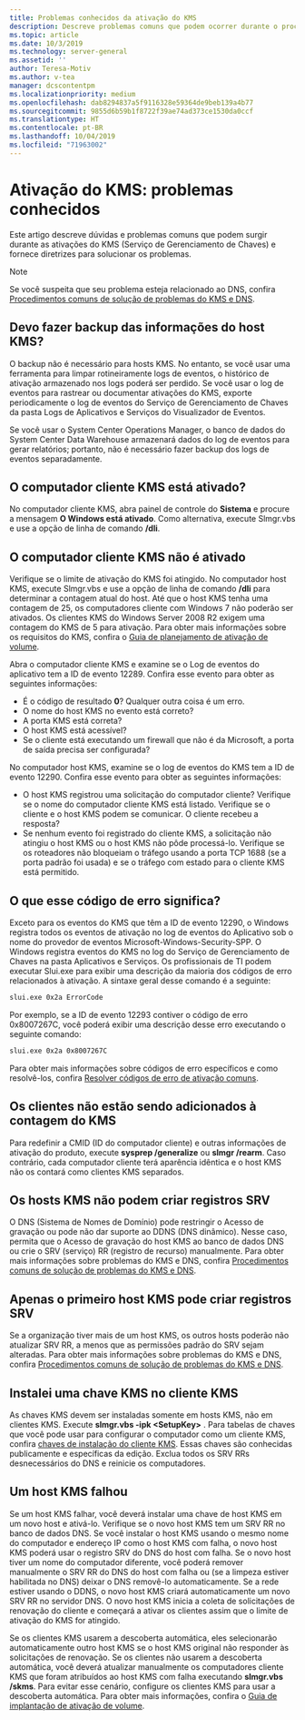 ```yaml
---
title: Problemas conhecidos da ativação do KMS
description: Descreve problemas comuns que podem ocorrer durante o processo de ativação do KMS e oferece resoluções e diretrizes
ms.topic: article
ms.date: 10/3/2019
ms.technology: server-general
ms.assetid: ''
author: Teresa-Motiv
ms.author: v-tea
manager: dcscontentpm
ms.localizationpriority: medium
ms.openlocfilehash: dab8294837a5f9116328e59364de9beb139a4b77
ms.sourcegitcommit: 9855d6b59b1f8722f39ae74ad373ce1530da0ccf
ms.translationtype: HT
ms.contentlocale: pt-BR
ms.lasthandoff: 10/04/2019
ms.locfileid: "71963002"
---
```

# <a name="kms-activation-known-issues"></a>Ativação do KMS: problemas conhecidos

Este artigo descreve dúvidas e problemas comuns que podem surgir durante as ativações do KMS (Serviço de Gerenciamento de Chaves) e fornece diretrizes para solucionar os problemas.

> [!NOTE]
> Se você suspeita que seu problema esteja relacionado ao DNS, confira [Procedimentos comuns de solução de problemas do KMS e DNS](common-troubleshooting-procedures-kms-dns.md).

## <a name="should-i-back-up-kms-host-information"></a>Devo fazer backup das informações do host KMS?

O backup não é necessário para hosts KMS. No entanto, se você usar uma ferramenta para limpar rotineiramente logs de eventos, o histórico de ativação armazenado nos logs poderá ser perdido. Se você usar o log de eventos para rastrear ou documentar ativações do KMS, exporte periodicamente o log de eventos do Serviço de Gerenciamento de Chaves da pasta Logs de Aplicativos e Serviços do Visualizador de Eventos.

Se você usar o System Center Operations Manager, o banco de dados do System Center Data Warehouse armazenará dados do log de eventos para gerar relatórios; portanto, não é necessário fazer backup dos logs de eventos separadamente.

## <a name="is-the-kms-client-computer-activated"></a>O computador cliente KMS está ativado?

No computador cliente KMS, abra painel de controle do **Sistema** e procure a mensagem **O Windows está ativado**. Como alternativa, execute Slmgr.vbs e use a opção de linha de comando **/dli**.

## <a name="the-kms-client-computer-does-not-activate"></a>O computador cliente KMS não é ativado

Verifique se o limite de ativação do KMS foi atingido. No computador host KMS, execute Slmgr.vbs e use a opção de linha de comando **/dli** para determinar a contagem atual do host. Até que o host KMS tenha uma contagem de 25, os computadores cliente com Windows 7 não poderão ser ativados. Os clientes KMS do Windows Server 2008 R2 exigem uma contagem do KMS de 5 para ativação. Para obter mais informações sobre os requisitos do KMS, confira o [Guia de planejamento de ativação de volume](http://go.microsoft.com/fwlink/?linkid=155926). 

Abra o computador cliente KMS e examine se o Log de eventos do aplicativo tem a ID de evento 12289. Confira esse evento para obter as seguintes informações:

- É o código de resultado **0**? Qualquer outra coisa é um erro.
- O nome do host KMS no evento está correto?
- A porta KMS está correta?
- O host KMS está acessível?
- Se o cliente está executando um firewall que não é da Microsoft, a porta de saída precisa ser configurada?

No computador host KMS, examine se o log de eventos do KMS tem a ID de evento 12290. Confira esse evento para obter as seguintes informações:

- O host KMS registrou uma solicitação do computador cliente? Verifique se o nome do computador cliente KMS está listado. Verifique se o cliente e o host KMS podem se comunicar. O cliente recebeu a resposta?
- Se nenhum evento foi registrado do cliente KMS, a solicitação não atingiu o host KMS ou o host KMS não pôde processá-lo. Verifique se os roteadores não bloqueiam o tráfego usando a porta TCP 1688 (se a porta padrão foi usada) e se o tráfego com estado para o cliente KMS está permitido.

## <a name="what-does-this-error-code-mean"></a>O que esse código de erro significa?

Exceto para os eventos do KMS que têm a ID de evento 12290, o Windows registra todos os eventos de ativação no log de eventos do Aplicativo sob o nome do provedor de eventos Microsoft-Windows-Security-SPP. O Windows registra eventos do KMS no log do Serviço de Gerenciamento de Chaves na pasta Aplicativos e Serviços. Os profissionais de TI podem executar Slui.exe para exibir uma descrição da maioria dos códigos de erro relacionados à ativação. A sintaxe geral desse comando é a seguinte:

```cmd
slui.exe 0x2a ErrorCode
```

Por exemplo, se a ID de evento 12293 contiver o código de erro 0x8007267C, você poderá exibir uma descrição desse erro executando o seguinte comando:

```cmd
slui.exe 0x2a 0x8007267C
```

Para obter mais informações sobre códigos de erro específicos e como resolvê-los, confira [Resolver códigos de erro de ativação comuns](activation-error-codes.md).

## <a name="clients-are-not-adding-to-the-kms-count"></a>Os clientes não estão sendo adicionados à contagem do KMS

Para redefinir a CMID (ID do computador cliente) e outras informações de ativação do produto, execute **sysprep /generalize** ou **slmgr /rearm**. Caso contrário, cada computador cliente terá aparência idêntica e o host KMS não os contará como clientes KMS separados.

## <a name="kms-hosts-are-unable-to-create-srv-records"></a>Os hosts KMS não podem criar registros SRV

O DNS (Sistema de Nomes de Domínio) pode restringir o Acesso de gravação ou pode não dar suporte ao DDNS (DNS dinâmico). Nesse caso, permita que o Acesso de gravação do host KMS ao banco de dados DNS ou crie o SRV (serviço) RR (registro de recurso) manualmente. Para obter mais informações sobre problemas do KMS e DNS, confira [Procedimentos comuns de solução de problemas do KMS e DNS](common-troubleshooting-procedures-kms-dns.md).

## <a name="only-the-first-kms-host-is-able-to-create-srv-records"></a>Apenas o primeiro host KMS pode criar registros SRV

Se a organização tiver mais de um host KMS, os outros hosts poderão não atualizar SRV RR, a menos que as permissões padrão do SRV sejam alteradas. Para obter mais informações sobre problemas do KMS e DNS, confira [Procedimentos comuns de solução de problemas do KMS e DNS](common-troubleshooting-procedures-kms-dns.md).

## <a name="i-installed-a-kms-key-on-the-kms-client"></a>Instalei uma chave KMS no cliente KMS

As chaves KMS devem ser instaladas somente em hosts KMS, não em clientes KMS. Execute **slmgr.vbs -ipk &lt;SetupKey&gt;** . Para tabelas de chaves que você pode usar para configurar o computador como um cliente KMS, confira [chaves de instalação do cliente KMS](KMSclientkeys.md). Essas chaves são conhecidas publicamente e específicas da edição. Exclua todos os SRV RRs desnecessários do DNS e reinicie os computadores.

## <a name="a-kms-host-failed"></a>Um host KMS falhou

Se um host KMS falhar, você deverá instalar uma chave de host KMS em um novo host e ativá-lo. Verifique se o novo host KMS tem um SRV RR no banco de dados DNS. Se você instalar o host KMS usando o mesmo nome do computador e endereço IP como o host KMS com falha, o novo host KMS poderá usar o registro SRV do DNS do host com falha. Se o novo host tiver um nome do computador diferente, você poderá remover manualmente o SRV RR do DNS do host com falha ou (se a limpeza estiver habilitada no DNS) deixar o DNS removê-lo automaticamente. Se a rede estiver usando o DDNS, o novo host KMS criará automaticamente um novo SRV RR no servidor DNS. O novo host KMS inicia a coleta de solicitações de renovação do cliente e começará a ativar os clientes assim que o limite de ativação do KMS for atingido.

Se os clientes KMS usarem a descoberta automática, eles selecionarão automaticamente outro host KMS se o host KMS original não responder às solicitações de renovação. Se os clientes não usarem a descoberta automática, você deverá atualizar manualmente os computadores cliente KMS que foram atribuídos ao host KMS com falha executando **slmgr.vbs /skms**. Para evitar esse cenário, configure os clientes KMS para usar a descoberta automática. Para obter mais informações, confira o [Guia de implantação de ativação de volume](http://go.microsoft.com/fwlink/?linkid=150083).

